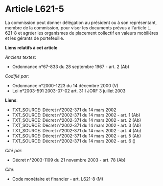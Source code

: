 # Article L621-5

La commission peut donner délégation au président ou à son représentant, membre de la commission, pour viser les documents
prévus à l'article L. 621-8 et agréer les organismes de placement collectif en valeurs mobilières et les gérants de
portefeuille.

**Liens relatifs à cet article**

_Anciens textes_:

  - Ordonnance n°67-833 du 28 septembre 1967 - art. 2 (Ab)

_Codifié par_:

  - Ordonnance n°2000-1223 du 14 décembre 2000 (V)
  - Loi n°2003-591 2003-07-02 art. 31 I JORF 3 juillet 2003

**Liens**:

  - TXT_SOURCE: Décret n°2002-371 du 14 mars 2002
  - TXT_SOURCE: Décret n°2002-371 du 14 mars 2002 - art. 1 (Ab)
  - TXT_SOURCE: Décret n°2002-371 du 14 mars 2002 - art. 2 (Ab)
  - TXT_SOURCE: Décret n°2002-371 du 14 mars 2002 - art. 3 (Ab)
  - TXT_SOURCE: Décret n°2002-371 du 14 mars 2002 - art. 4 (Ab)
  - TXT_SOURCE: Décret n°2002-371 du 14 mars 2002 - art. 5 (Ab)
  - TXT_SOURCE: Décret n°2002-371 du 14 mars 2002 - art. 6 ()

_Cité par_:

  - Décret n°2003-1109 du 21 novembre 2003 - art. 78 (Ab)

_Cite_:

  - Code monétaire et financier - art. L621-8 (M)
